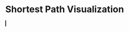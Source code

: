 <html>
<head>
 <title>Shortest Path Visualization</title>
 <style>
 canvas {
 border: 1px solid #000000;
 }
 </style>
</head>
<body>
 <h1>Shortest Path Visualization</h1>
 <canvas id="canvas" width="500" height="500"></canvas>

 <script>
 // Vertex class to represent each HTML element
 class Vertex {
 constructor(id, x, y) {
 this.id = id; // id of the vertex
 this.x = x; // x-coordinate of the vertex
 this.y = y; // y-coordinate of the vertex
 this.adjacent = []; // array to store adjacent vertices
 }

 // Function to add an adjacent vertex
 addAdjacent(vertex) {
 this.adjacent.push(vertex);
 }
 }

 // Graph class to hold all the vertices
 class Graph {
 constructor() {
 this.vertices = []; // array to store all vertices
 this.map = {}; // hash map to store vertices by their ids
 }

 // Function to add a vertex to the graph
 addVertex(vertex) {
 this.vertices.push(vertex);
 this.map[vertex.id] = vertex; // add vertex to the map
 }
 }

 // Function to calculate the Euclidean distance between two vertices
 function getDistance(v1, v2) {
 const dx = v1.x - v2.x;
 const dy = v1.y - v2.y;
 return Math.sqrt(dx * dx + dy * dy);
 }

 // Dijkstra's algorithm implementation
 function dijkstra(graph, startId) {
 const distances = {}; // object to store distances from start vertex to all other vertices
 const previous = {}; // object to store previous vertex in the shortest path
 const unvisited = new Set(); // set to store unvisited vertices

 // Initialize distances and previous objects
 graph.vertices.forEach((vertex) => {
 distances[vertex.id] = Infinity;
 previous[vertex.id] = null;
 unvisited.add(vertex.id);
 });

 distances[startId] = 0; // distance to start vertex is 0

 while (unvisited.size > 0) {
 let minId = null;

 // Find the unvisited vertex with the smallest distance
 unvisited.forEach((vertexId) => {
 if (minId === null || distances[vertexId] < distances[minId]) {
 minId = vertexId;
 }
 });

 unvisited.delete(minId); // remove the vertex from the unvisited set

 const current = graph.map[minId]; // use the map to access the vertex in constant time

 // Update distances and previous for each adjacent vertex
 current.adjacent.forEach((neighbor) => {
 const alt = distances[minId] + getDistance(current, neighbor);

 if (alt < distances[neighbor.id]) {
 distances[neighbor.id] = alt;
 previous[neighbor.id] = current.id;
 }
 });
 }

 return previous; // return the previous object
 }

 // Function to draw the shortest path on the canvas
 function drawShortestPath(graph, previous) {
 const canvas = document.getElementById("canvas");
 const ctx = canvas.getContext("2d");

 ctx.clearRect(0, 0, canvas.width, canvas.height); // clear the canvas

 // Draw all vertices as white circles
 graph.vertices.forEach((vertex) => {
 ctx.beginPath();
 ctx.arc(vertex.x, vertex.y, 10, 0, 2 * Math.PI);
 ctx.fillStyle = "#FFFFFF";
 ctx.fill();
 ctx.closePath();

 });

 // Draw the shortest path as a red line
 ctx.beginPath();
 ctx.strokeStyle = "#FF0000";
 ctx.lineWidth = 3;

 graph.vertices.forEach((vertex) => {
 let currentId = vertex.id;
 let nextId = previous[currentId];

 while (nextId !== null) {
 const current = graph.map[currentId]; // use the map to access the vertex in constant time
 const next = graph.map[nextId];
 ctx.moveTo(current.x, current.y);
 ctx.lineTo(next.x, next.y);

 currentId = nextId;
 nextId = previous[nextId];
 }
 });

 ctx.stroke();
 ctx.closePath();
 }

 // Example usage
 const graph = new Graph();

 // Define HTML elements and their positions
 const elementA = new Vertex("A", 69, 69);
 const elementB = new Vertex("B", 11, 22);
 const elementC = new Vertex("C", 420, 420);
 const elementD = new Vertex("D", 34, 22);
 const elementE = new Vertex("E", 90, 56);

 // Define adjacency relationships
 elementA.addAdjacent(elementB);
 elementA.addAdjacent(elementD);
 elementB.addAdjacent(elementC);
 elementC.addAdjacent(elementD);
 elementC.addAdjacent(elementE);
 elementD.addAdjacent(elementE);

 // Add vertices to the graph
 graph.addVertex(elementA);
 graph.addVertex(elementB);
 graph.addVertex(elementC);
 graph.addVertex(elementD);
 graph.addVertex(elementE);

 // Find the shortest path from elementA to all other elements
 const previous = dijkstra(graph, "A");

 // Draw the shortest path on the canvas
 drawShortestPath(graph, previous);

 // Calculate the pixel length of the shortest path
 let pixelLength = 0;
 graph.vertices.forEach((vertex) => {
 let currentId = vertex.id;
 let nextId = previous[currentId];

 while (nextId !== null) {
 const current = graph.map[currentId]; // use the map to access the vertex in constant time
 const next = graph.map[nextId];
 pixelLength += getDistance(current, next);

 currentId = nextId;
 nextId = previous[nextId];
 }
 });

 // Store the pixel length in a global variable called path_length
 const path_length = Math.round(pixelLength);

 // Log the pixel length to the console
 console.log("Pixel length of shortest path:", path_length);

 </script>
</body>
</html>

